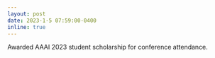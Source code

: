 ```yaml
---
layout: post
date: 2023-1-5 07:59:00-0400
inline: true
---
```


Awarded AAAI 2023 student scholarship for conference attendance.
